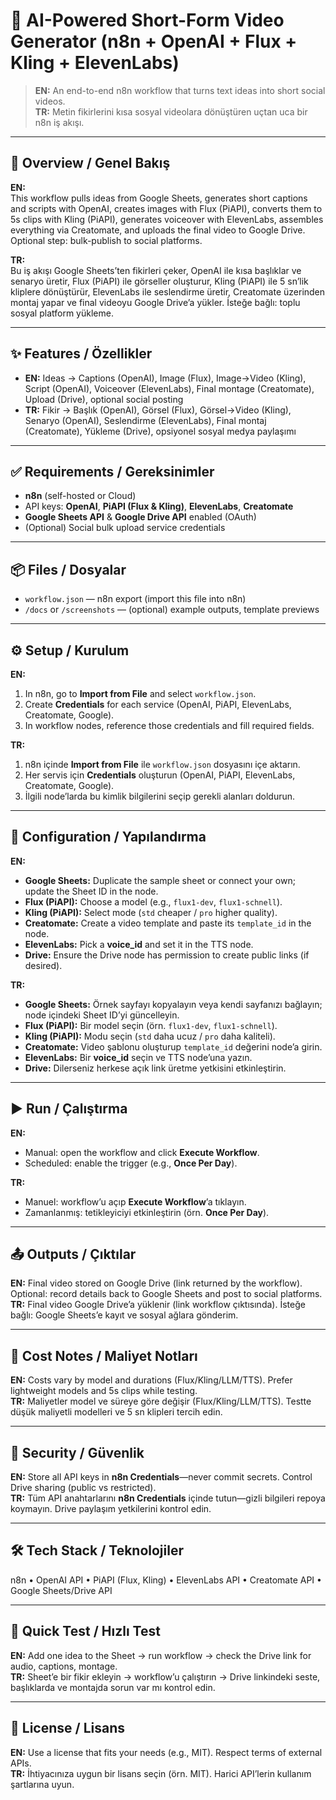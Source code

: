 # 🤖 AI-Powered Short-Form Video Generator (n8n + OpenAI + Flux + Kling + ElevenLabs)

> **EN:** An end-to-end n8n workflow that turns text ideas into short social videos.  
> **TR:** Metin fikirlerini kısa sosyal videolara dönüştüren uçtan uca bir n8n iş akışı.

---

## 🧭 Overview / Genel Bakış
**EN:**  
This workflow pulls ideas from Google Sheets, generates short captions and scripts with OpenAI, creates images with Flux (PiAPI), converts them to 5s clips with Kling (PiAPI), generates voiceover with ElevenLabs, assembles everything via Creatomate, and uploads the final video to Google Drive. Optional step: bulk-publish to social platforms.

**TR:**  
Bu iş akışı Google Sheets’ten fikirleri çeker, OpenAI ile kısa başlıklar ve senaryo üretir, Flux (PiAPI) ile görseller oluşturur, Kling (PiAPI) ile 5 sn’lik kliplere dönüştürür, ElevenLabs ile seslendirme üretir, Creatomate üzerinden montaj yapar ve final videoyu Google Drive’a yükler. İsteğe bağlı: toplu sosyal platform yükleme.

---

## ✨ Features / Özellikler
- **EN:** Ideas → Captions (OpenAI), Image (Flux), Image→Video (Kling), Script (OpenAI), Voiceover (ElevenLabs), Final montage (Creatomate), Upload (Drive), optional social posting  
- **TR:** Fikir → Başlık (OpenAI), Görsel (Flux), Görsel→Video (Kling), Senaryo (OpenAI), Seslendirme (ElevenLabs), Final montaj (Creatomate), Yükleme (Drive), opsiyonel sosyal medya paylaşımı

---

## ✅ Requirements / Gereksinimler
- **n8n** (self-hosted or Cloud)
- API keys: **OpenAI**, **PiAPI (Flux & Kling)**, **ElevenLabs**, **Creatomate**
- **Google Sheets API** & **Google Drive API** enabled (OAuth)
- (Optional) Social bulk upload service credentials

---

## 📦 Files / Dosyalar
- `workflow.json` — n8n export (import this file into n8n)
- `/docs` or `/screenshots` — (optional) example outputs, template previews

---

## ⚙️ Setup / Kurulum
**EN:**
1. In n8n, go to **Import from File** and select `workflow.json`.  
2. Create **Credentials** for each service (OpenAI, PiAPI, ElevenLabs, Creatomate, Google).  
3. In workflow nodes, reference those credentials and fill required fields.

**TR:**  
1. n8n içinde **Import from File** ile `workflow.json` dosyasını içe aktarın.  
2. Her servis için **Credentials** oluşturun (OpenAI, PiAPI, ElevenLabs, Creatomate, Google).  
3. İlgili node’larda bu kimlik bilgilerini seçip gerekli alanları doldurun.

---

## 🔧 Configuration / Yapılandırma
**EN:**
- **Google Sheets:** Duplicate the sample sheet or connect your own; update the Sheet ID in the node.  
- **Flux (PiAPI):** Choose a model (e.g., `flux1-dev`, `flux1-schnell`).  
- **Kling (PiAPI):** Select mode (`std` cheaper / `pro` higher quality).  
- **Creatomate:** Create a video template and paste its `template_id` in the node.  
- **ElevenLabs:** Pick a **voice_id** and set it in the TTS node.  
- **Drive:** Ensure the Drive node has permission to create public links (if desired).

**TR:**  
- **Google Sheets:** Örnek sayfayı kopyalayın veya kendi sayfanızı bağlayın; node içindeki Sheet ID’yi güncelleyin.  
- **Flux (PiAPI):** Bir model seçin (örn. `flux1-dev`, `flux1-schnell`).  
- **Kling (PiAPI):** Modu seçin (`std` daha ucuz / `pro` daha kaliteli).  
- **Creatomate:** Video şablonu oluşturup `template_id` değerini node’a girin.  
- **ElevenLabs:** Bir **voice_id** seçin ve TTS node’una yazın.  
- **Drive:** Dilerseniz herkese açık link üretme yetkisini etkinleştirin.

---

## ▶️ Run / Çalıştırma
**EN:**  
- Manual: open the workflow and click **Execute Workflow**.  
- Scheduled: enable the trigger (e.g., **Once Per Day**).

**TR:**  
- Manuel: workflow’u açıp **Execute Workflow**’a tıklayın.  
- Zamanlanmış: tetikleyiciyi etkinleştirin (örn. **Once Per Day**).

---

## 📤 Outputs / Çıktılar
**EN:** Final video stored on Google Drive (link returned by the workflow). Optional: record details back to Google Sheets and post to social platforms.  
**TR:** Final video Google Drive’a yüklenir (link workflow çıktısında). İsteğe bağlı: Google Sheets’e kayıt ve sosyal ağlara gönderim.

---

## 💸 Cost Notes / Maliyet Notları
**EN:** Costs vary by model and durations (Flux/Kling/LLM/TTS). Prefer lightweight models and 5s clips while testing.  
**TR:** Maliyetler model ve süreye göre değişir (Flux/Kling/LLM/TTS). Testte düşük maliyetli modelleri ve 5 sn klipleri tercih edin.

---

## 🔐 Security / Güvenlik
**EN:** Store all API keys in **n8n Credentials**—never commit secrets. Control Drive sharing (public vs restricted).  
**TR:** Tüm API anahtarlarını **n8n Credentials** içinde tutun—gizli bilgileri repoya koymayın. Drive paylaşım yetkilerini kontrol edin.

---

## 🛠 Tech Stack / Teknolojiler
n8n • OpenAI API • PiAPI (Flux, Kling) • ElevenLabs API • Creatomate API • Google Sheets/Drive API

---

## 🧪 Quick Test / Hızlı Test
**EN:** Add one idea to the Sheet → run workflow → check the Drive link for audio, captions, montage.  
**TR:** Sheet’e bir fikir ekleyin → workflow’u çalıştırın → Drive linkindeki seste, başlıklarda ve montajda sorun var mı kontrol edin.

---

## 📄 License / Lisans
**EN:** Use a license that fits your needs (e.g., MIT). Respect terms of external APIs.  
**TR:** İhtiyacınıza uygun bir lisans seçin (örn. MIT). Harici API’lerin kullanım şartlarına uyun.
